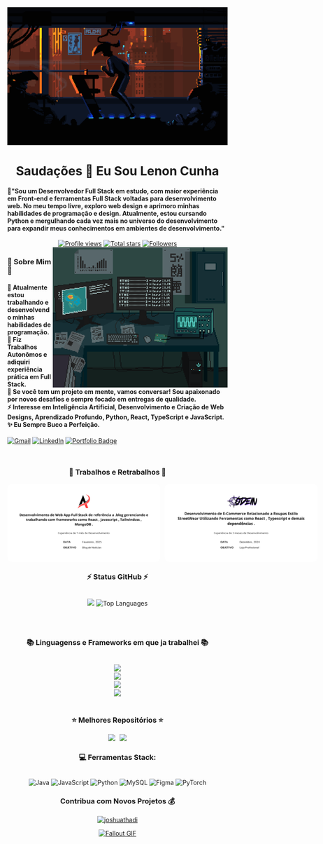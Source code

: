 
<a href="https://github.com/LenonCunha33/Lenon/blob/main/Runner.gif">
  <img src="https://github.com/LenonCunha33/Lenon/blob/main/Runner.gif" alt="Runnner gIf" style="width:auto; height:auto"/>
</a>


</h1>
<h1 align="center">Saudações 🙏 Eu Sou Lenon Cunha</h1>

<h4 align="left">🌟"Sou um Desenvolvedor Full Stack em estudo, com maior experiência em Front-end e ferramentas Full Stack voltadas para desenvolvimento web. No meu tempo livre, exploro web design e aprimoro minhas habilidades de programação e design. Atualmente, estou cursando Python e mergulhando cada vez mais no universo do desenvolvimento para expandir meus conhecimentos em ambientes de desenvolvimento."</h4>


 <div align="center">
<a href="https://github.com/LenonCunha33">
  <img width="162px" 
       src="https://komarev.com/ghpvc/?username=LenonCunha33&label=Profile%20views&color=318CE7&style=for-the-badge" 
       alt="Profile views" /></a>
<a href="https://api.github-star-counter.workers.dev/user/LenonCunha33">
  <img width="115px" 
       alt="Total stars" 
       title="Total stars on GitHub" 
       src="https://custom-icon-badges.herokuapp.com/badge/dynamic/json?logo=star&color=318CE7&labelColor=505050&label=Stars&style=for-the-badge&query=%24.stars&url=https://api.github-star-counter.workers.dev/user/LenonCunha33" /></a>
<a href="https://github.com/LenonCunha33?tab=followers">
  <img width="147px" 
       alt="Followers" 
       title="Follow me on GitHub" 
       src="https://custom-icon-badges.herokuapp.com/github/followers/JoshuaThadi?color=318CE7&labelColor=505050&style=for-the-badge&logo=person-add&label=Followers&logoColor=white" /></a>
 </div>


    

<img align="right" alt="coding-gif" width="400" src="https://github.com/LenonCunha33/Lenon/blob/main/Laboratory.gif">


 <h3 align="left">💫 Sobre Mim 💫</h3>


<h4> 
  🌱 Atualmente estou trabalhando e desenvolvendo minhas habilidades de programação.</br>
 🔭 Fiz Trabalhos Autonômos e adiquiri experiência prática em Full Stack.</br>
 💬 Se você tem um projeto em mente, vamos conversar! Sou apaixonado por novos desafios e sempre focado em entregas de qualidade.</br>
 ⚡ Interesse em Inteligência Artificial, Desenvolvimento e Criação de Web Designs, Aprendizado Profundo, Python, React, TypeScript e JavaScript.</br>
 ✨ Eu Sempre Buco a Perfeição.</h4> <div align="left"> 


  

  <a href="mailto:lenon.contato.dev@gmail.com"><img src="https://img.shields.io/badge/Gmail-333333?style=for-the-badge&logo=gmail&logoColor=red" alt="Gmail" /></a> 
  <a href="https://www.linkedin.com/in/lenon-cunha-1a211a357/" target="_blank"><img src="https://img.shields.io/badge/LinkedIn-0077B5?style=for-the-badge&logo=linkedin&logoColor=white" alt="LinkedIn" /></a> 
    <a href="#" target="_blank">
  <img src="https://img.shields.io/badge/Bashfolio-505050?style=for-the-badge&logo=gnu-bash&logoColor=white&labelColor=505050" alt="Portfolio Badge"></a>


</div></h4>

</div>
<br/>


<h3 align="center">🔆 Trabalhos e Retrabalhos 🔆</h3>
<div align="center" style="display: flex; gap: 10px;">
    <img src="https://github.com/LenonCunha33/Lenon/blob/main/Ama%20Not%C3%ADcias.png" alt="Ama Logo" width="350" style="border-radius: 10px;">
    <img src="https://github.com/LenonCunha33/Lenon/blob/main/Codein.png" alt="Codein Logo" width="350" style="border-radius: 10px;">
</div>




<h3 align="center">⚡ Status  GitHub ⚡</h3>
<br>
<div align="center">
<img width="380" src="https://github-readme-stats.vercel.app/api?username=LenonCunha33&count_private=true&show_icons=true&theme=default&rank_icon=github&border_radius=10"/>

  <img width="340" src="https://github-readme-stats.vercel.app/api/top-langs/?username=LenonCunha33&theme=default&hide_border=false&include_all_commits=false&count_private=false&layout=compact" alt="Top Languages">
</div>

<br/><br/>



<!-- lang-->
<h3 align="center">📚 Linguagenss e Frameworks em que ja trabalhei 📚</h3>

<br/>

<div align="center">
  <img src="https://skillicons.dev/icons?i=bootstrap,nodejs,mongodb,gitlab,nextjs,tailwind" /><br>
    <img src="https://skillicons.dev/icons?i=html,css,vscode,github,git,notion,figma,pycharm" /><br>
    <img src="https://skillicons.dev/icons?i=ubuntu,python,javascript,mysql" /><br>
    <img src="https://skillicons.dev/icons?i=java" /><br>
</div>

<br/>




<!-- top repo and teck stack-->
<div align="center">
  <h3>⭐️ Melhores Repositórios ⭐️</h3>
  <div style="display: flex; justify-content: center; gap: 10px;">
    <a href="https://github.com/LenonCunha33/blog-api-server">
        <img width=395 src="https://github-readme-stats.vercel.app/api/pin/?username=joshuathadi&repo=yeho.net&theme=light&title_color=000000&icon_color=000000&text_color=000000&bg_color=ffffff" /></a>
    <a href="https://github.com/LenonCunha33/blog-client-server">
        <img width=395 src="https://github-readme-stats.vercel.app/api/pin/?username=joshuathadi&repo=Whatsapp-Automation&theme=light&title_color=000000&icon_color=000000&text_color=000000&bg_color=ffffff" />
    </a>
</div>

  
  <h3>💻 Ferramentas Stack:</h3>
     <br/>
  <div align="center">
  <img src="https://img.shields.io/badge/java-%23ED8B00.svg?style=for-the-badge&logo=openjdk&logoColor=white" alt="Java" />
  <img src="https://img.shields.io/badge/javascript-%23323330.svg?style=for-the-badge&logo=javascript&logoColor=%23F7DF1E" alt="JavaScript" />
  <img src="https://img.shields.io/badge/python-3670A0?style=for-the-badge&logo=python&logoColor=ffdd54" alt="Python" />
  <img src="https://img.shields.io/badge/mysql-4479A1.svg?style=for-the-badge&logo=mysql&logoColor=white" alt="MySQL" />
  <img src="https://img.shields.io/badge/figma-%23F24E1E.svg?style=for-the-badge&logo=figma&logoColor=white" alt="Figma" />
  <img src="https://img.shields.io/badge/PyTorch-%23EE4C2C.svg?style=for-the-badge&logo=PyTorch&logoColor=white" alt="PyTorch" />
  </div>
  <div align="center"> 
  </div>



<!--<h3>⭐ Top Contributed Repo!</h3>
       <br/>
      <img src="https://github-contributor-stats.vercel.app/api?username=JoshuaThadi&limit=5&theme=transparent&combine_all_yearly_contributions=true" alt="Top Contributed Repo">
      <br/>-->




<!-- support -->
<h3 align="center">Contribua com Novos Projetos 💰 </h3>

<p align="center">
  <a href="https://www.buymeacoffee.com/joshuathadi"> <img align="center" src="https://cdn.buymeacoffee.com/buttons/v2/default-yellow.png" height="40" width="180" alt="joshuathadi" /></a>
 <!-- <a href="https://buymeacoffee.com/joshuathadi">
    <img align="center" width="200px" src="https://img.shields.io/badge/Buy%20Me%20A%20Coffee-F7B42C?style=for-the-badge&logo=buy-me-a-coffee&logoColor=white" alt="Buy Me A Coffee"></a>-->
</p>


<!--<h1 align="center">
    <img src="https://readme-typing-svg.herokuapp.com/?font=Righteous&size=35&center=true&vCenter=true&width=800&height=70&duration=4000&lines=Thank+You!+👍;+for+your+visit+📱+!;" />
</h1>-->



<!-- ending-->
<a href="https://github.com/JoshuaThadi/Wall-E-Desk/blob/main/green.gif"><img src="https://github.com/JoshuaThadi/Wall-E-Desk/blob/main/Pixel-Art-2/green.gif" alt="Fallout GIF" style="width:auto; height:auto"/></a>

<img src="https://www.animatedimages.org/data/media/562/animated-line-image-0184.gif" width="1920" height=0.4/>
